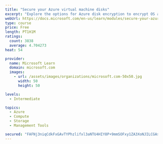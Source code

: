 ```yaml
---
title: "Secure your Azure virtual machine disks"
excerpt: "Explore the options for Azure disk encryption to encrypt OS and data disks on existing and new virtual machines."
webUrl: https://docs.microsoft.com/en-us/learn/modules/secure-your-azure-virtual-machine-disks/
type: course
price: Free
length: PT1H1M
ratings:
  count: 3838
  average: 4.704273
heat: 54

provider:
  name: Microsoft Learn
  domain: microsoft.com
  images:
    - url: /assets/images/organizations/microsoft.com-50x50.jpg
      width: 50
      height: 50

levels:
  - Intermediate

topics:
  - Azure
  - Compute
  - Storage
  - Management Tools

secured: "FAFNj3niqCdkFxGAvTYPhzlifxl3aNTU4HIY8P+9mmSOFxy1ZA3XoNJILCGAsSs4cLivBiHnK+s7WDMqEu8gXHuuJguDQE086lDJJOMW9ZuJIc65mznVjF5fP9kfqlWjJHvW9Cg3o+xn5gz6OpUPwFtp26U5oWh+9ecsHjJ4H6XcI5AvAuLKRqWLMnNvP38Ro9iGsXQ/f2W6zSc479m+MpDcllvtOaSYU8UcwJadWGoL9qQJvsJgESCKoK3WEwlG4x3PJs0+nxy73EfnivmJsTTGCdvXeiXA7Jdw17qhEt/Ckq6ry8eKjKD9ORU3UF911nZS0pmhgSNsl/wYL6uVV9zenP7pLIXPKfvKzbmIb4HlNVY/GY5F3Kiu9cn4l7LEyik2DlBHyVOB0ZKWzvhsQ19hFQ1cxQk+LZmhRGGmIjY=;K+ybJXDBDZHH/hW8GOR7Cg=="
---
```


